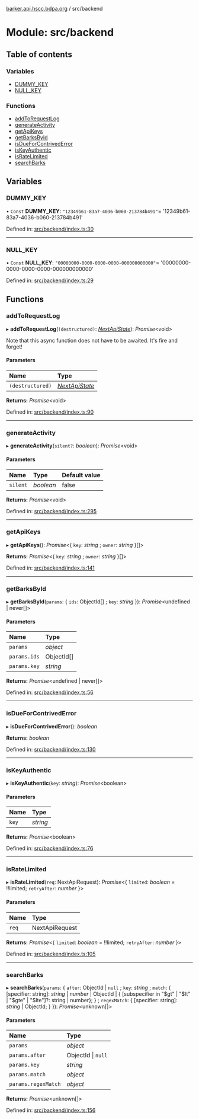 [barker.api.hscc.bdpa.org][1] / src/backend

# Module: src/backend

## Table of contents

### Variables

- [DUMMY_KEY][2]
- [NULL_KEY][3]

### Functions

- [addToRequestLog][4]
- [generateActivity][5]
- [getApiKeys][6]
- [getBarksById][7]
- [isDueForContrivedError][8]
- [isKeyAuthentic][9]
- [isRateLimited][10]
- [searchBarks][11]

## Variables

### DUMMY_KEY

• `Const` **DUMMY_KEY**: `"12349b61-83a7-4036-b060-213784b491"`=
'12349b61-83a7-4036-b060-213784b491'

Defined in: [src/backend/index.ts:30][12]

---

### NULL_KEY

• `Const` **NULL_KEY**: `"00000000-0000-0000-0000-000000000000"`=
'00000000-0000-0000-0000-000000000000'

Defined in: [src/backend/index.ts:29][13]

## Functions

### addToRequestLog

▸ **addToRequestLog**(`(destructured)`: [_NextApiState_][14]): _Promise_\<void>

Note that this async function does not have to be awaited. It's fire and forget!

#### Parameters

| Name             | Type                 |
| :--------------- | :------------------- |
| `(destructured)` | [_NextApiState_][14] |

**Returns:** _Promise_\<void>

Defined in: [src/backend/index.ts:90][15]

---

### generateActivity

▸ **generateActivity**(`silent?`: _boolean_): _Promise_\<void>

#### Parameters

| Name     | Type      | Default value |
| :------- | :-------- | :------------ |
| `silent` | _boolean_ | false         |

**Returns:** _Promise_\<void>

Defined in: [src/backend/index.ts:295][16]

---

### getApiKeys

▸ **getApiKeys**(): _Promise_<{ `key`: _string_ ; `owner`: _string_ }\[]>

**Returns:** _Promise_<{ `key`: _string_ ; `owner`: _string_ }\[]>

Defined in: [src/backend/index.ts:141][17]

---

### getBarksById

▸ **getBarksById**(`params`: { `ids`: ObjectId\[] ; `key`: _string_ }):
_Promise_\<undefined | never\[]>

#### Parameters

| Name         | Type       |
| :----------- | :--------- |
| `params`     | _object_   |
| `params.ids` | ObjectId[] |
| `params.key` | _string_   |

**Returns:** _Promise_\<undefined | never\[]>

Defined in: [src/backend/index.ts:56][18]

---

### isDueForContrivedError

▸ **isDueForContrivedError**(): _boolean_

**Returns:** _boolean_

Defined in: [src/backend/index.ts:130][19]

---

### isKeyAuthentic

▸ **isKeyAuthentic**(`key`: _string_): _Promise_\<boolean>

#### Parameters

| Name  | Type     |
| :---- | :------- |
| `key` | _string_ |

**Returns:** _Promise_\<boolean>

Defined in: [src/backend/index.ts:76][20]

---

### isRateLimited

▸ **isRateLimited**(`req`: NextApiRequest): _Promise_<{ `limited`: _boolean_ =
!!limited; `retryAfter`: _number_ }>

#### Parameters

| Name  | Type           |
| :---- | :------------- |
| `req` | NextApiRequest |

**Returns:** _Promise_<{ `limited`: _boolean_ = !!limited; `retryAfter`:
_number_ }>

Defined in: [src/backend/index.ts:105][21]

---

### searchBarks

▸ **searchBarks**(`params`: { `after`: ObjectId | `null` ; `key`: _string_ ;
`match`: { \[specifier: string]: _string_ | _number_ | ObjectId | {
\[subspecifier in "$gt" | "$lt" | "$gte" | "$lte"]?: string | number}; } ;
`regexMatch`: { \[specifier: string]: _string_ | ObjectId; } }):
_Promise_\<unknown\[]>

#### Parameters

| Name                | Type               |
| :------------------ | :----------------- |
| `params`            | _object_           |
| `params.after`      | ObjectId \| `null` |
| `params.key`        | _string_           |
| `params.match`      | _object_           |
| `params.regexMatch` | _object_           |

**Returns:** _Promise_\<unknown\[]>

Defined in: [src/backend/index.ts:156][22]

[1]: ../README.md
[2]: src_backend.md#dummy_key
[3]: src_backend.md#null_key
[4]: src_backend.md#addtorequestlog
[5]: src_backend.md#generateactivity
[6]: src_backend.md#getapikeys
[7]: src_backend.md#getbarksbyid
[8]: src_backend.md#isdueforcontrivederror
[9]: src_backend.md#iskeyauthentic
[10]: src_backend.md#isratelimited
[11]: src_backend.md#searchbarks
[12]:
  https://github.com/nhscc/barker.api.hscc.bdpa.org/blob/08a500c/src/backend/index.ts#L30
[13]:
  https://github.com/nhscc/barker.api.hscc.bdpa.org/blob/08a500c/src/backend/index.ts#L29
[14]: types_global.md#nextapistate
[15]:
  https://github.com/nhscc/barker.api.hscc.bdpa.org/blob/08a500c/src/backend/index.ts#L90
[16]:
  https://github.com/nhscc/barker.api.hscc.bdpa.org/blob/08a500c/src/backend/index.ts#L295
[17]:
  https://github.com/nhscc/barker.api.hscc.bdpa.org/blob/08a500c/src/backend/index.ts#L141
[18]:
  https://github.com/nhscc/barker.api.hscc.bdpa.org/blob/08a500c/src/backend/index.ts#L56
[19]:
  https://github.com/nhscc/barker.api.hscc.bdpa.org/blob/08a500c/src/backend/index.ts#L130
[20]:
  https://github.com/nhscc/barker.api.hscc.bdpa.org/blob/08a500c/src/backend/index.ts#L76
[21]:
  https://github.com/nhscc/barker.api.hscc.bdpa.org/blob/08a500c/src/backend/index.ts#L105
[22]:
  https://github.com/nhscc/barker.api.hscc.bdpa.org/blob/08a500c/src/backend/index.ts#L156
